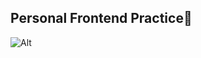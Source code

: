 ## Personal Frontend Practice🦔

![Alt](https://repobeats.axiom.co/api/embed/3df721f98887ab3a38b60391b4cdf9afbdaf721e.svg "Repobeats analytics image")

